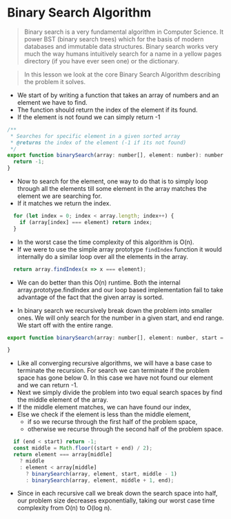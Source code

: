 # Binary Search Algorithm
> Binary search is a very fundamental algorithm in Computer Science. It power BST (binary search trees) which for the basis of modern databases and immutable data structures. Binary search works very much the way humans intuitively search for a name in a yellow pages directory (if you have ever seen one) or the dictionary.

> In this lesson we look at the core Binary Search Algorithm describing the problem it solves.

* We start of by writing a function that takes an array of numbers and an element we have to find.
* The function should return the index of the element if its found.
* If the element is not found we can simply return -1
```js
/**
 * Searches for specific element in a given sorted array
 * @returns the index of the element (-1 if its not found)
 */
export function binarySearch(array: number[], element: number): number {
  return -1;
}
```

* Now to search for the element, one way to do that is to simply loop through all the elements till some element in the array matches the element we are searching for.
* If it matches we return the index.
```js
  for (let index = 0; index < array.length; index++) {
    if (array[index] === element) return index;
  }
```
* In the worst case the time complexity of this algorithm is O(n).
* If we were to use the simple array prototype `findIndex` function it would internally do a similar loop over all the elements in the array.
```js
  return array.findIndex(x => x === element);
```
* We can do better than this O(n) runtime. Both the internal array.prototype.findIndex and our loop based implementation fail to take advantage of the fact that the given array is sorted.

* In binary search we recursively break down the problem into smaller ones. We will only search for the number in a given start, and end range. We start off with the entire range.

```js
export function binarySearch(array: number[], element: number, start = 0, end = array.length - 1): number {

}
```
* Like all converging recursive algorithms, we will have a base case to terminate the recursion. For search we can terminate if the problem space has gone below 0. In this case we have not found our element and we can return -1.
* Next we simply divide the problem into two equal search spaces by find the middle element of the array.
* If the middle element matches, we can have found our index,
* Else we check if the element is less than the middle element,
  - if so we recurse through the first half of the problem space,
  - otherwise we recurse through the second half of the problem space.
```js
  if (end < start) return -1;
  const middle = Math.floor((start + end) / 2);
  return element === array[middle]
    ? middle
    : element < array[middle]
      ? binarySearch(array, element, start, middle - 1)
      : binarySearch(array, element, middle + 1, end);
```

* Since in each recursive call we break down the search space into half, our problem size decreases exponentially, taking our worst case time complexity from O(n) to O(log n).
